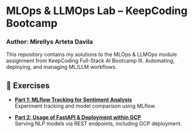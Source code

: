 # MLOps & LLMOps Lab – KeepCoding Bootcamp

### Author: Mirellys Arteta Davila

This repository contains my solutions to the MLOps & LLMOps module assignment from KeepCoding Full-Stack AI Bootcamp III. Automating, deploying, and managing ML/LLM workflows.


## 🚀 Exercises

- **[Part 1: MLflow Tracking for Sentiment Analysis](./MLflow/)**  
  Experiment tracking and model comparison using MLflow.

- **[Part 2: Usage of FastAPI & Deployment within GCP](./FastAPI-app/)**  
  Serving NLP models via REST endpoints, including GCP deployment.
